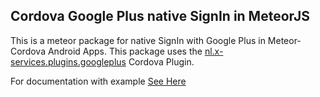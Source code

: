 Cordova Google Plus native SignIn in MeteorJS
-----------------------------
This is a meteor package for native SignIn with Google Plus in Meteor-Cordova Android Apps. 
This package uses the [nl.x-services.plugins.googleplus](http://plugins.cordova.io/#/package/nl.x-services.plugins.googleplus) Cordova Plugin.

For documentation with example [See Here](https://github.com/sujith3g/meteor-g-plus)
